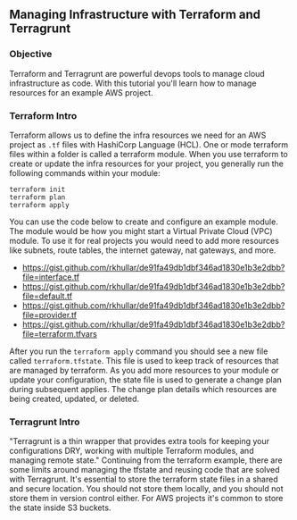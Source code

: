 ## Managing Infrastructure with Terraform and Terragrunt

### Objective
Terraform and Terragrunt are powerful devops tools to manage cloud infrastructure as code. With this tutorial you'll learn
how to manage resources for an example AWS project.

### Terraform Intro
Terraform allows us to define the infra resources we need for an AWS project as `.tf` files with HashiCorp Language (HCL).
One or mode terraform files within a folder is called a terraform module. When you use terraform to create or update the
infra resources for your project, you generally run the following commands within your module:
```shell
terraform init
terraform plan
terraform apply
```

You can use the code below to create and configure an example module. The module would be how you might start a Virtual
Private Cloud (VPC) module. To use it for real projects you would need to add more resources like subnets, route tables,
the internet gateway, nat gateways, and more.
- https://gist.github.com/rkhullar/de91fa49db1dbf346ad1830e1b3e2dbb?file=interface.tf
- https://gist.github.com/rkhullar/de91fa49db1dbf346ad1830e1b3e2dbb?file=default.tf
- https://gist.github.com/rkhullar/de91fa49db1dbf346ad1830e1b3e2dbb?file=provider.tf
- https://gist.github.com/rkhullar/de91fa49db1dbf346ad1830e1b3e2dbb?file=terraform.tfvars

After you run the `terraform apply` command you should see a new file called `terraform.tfstate`. This file is used to keep
track of resources that are managed by terraform. As you add more resources to your module or update your configuration,
the state file is used to generate a change plan during subsequent applies. The change plan details which resources are being
created, updated, or deleted.

### Terragrunt Intro
"Terragrunt is a thin wrapper that provides extra tools for keeping your configurations DRY, working with multiple
Terraform modules, and managing remote state." Continuing from the terraform example, there are some limits around managing
the tfstate and reusing code that are solved with Terragrunt. It's essential to store the terraform state files in a shared
and secure location. You should not store them locally, and you should not store them in version control either. For AWS
projects it's common to store the state inside S3 buckets.





[terraform]: https://www.terraform.io
[terragrunt]: https://terragrunt.gruntwork.io
[hashicorp]: https://www.hashicorp.com
[aws-provider]: https://registry.terraform.io/providers/hashicorp/aws/latest/docs
